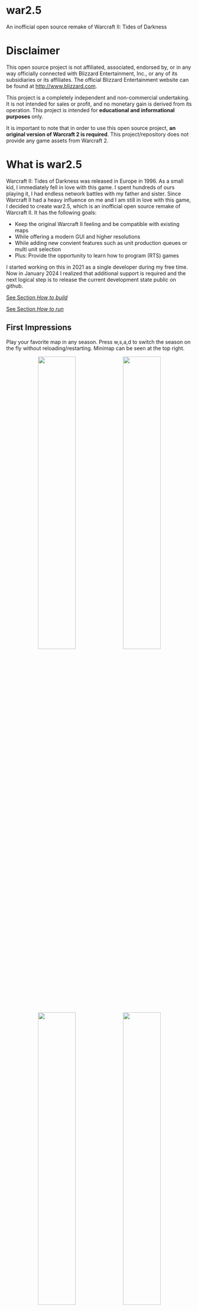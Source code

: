 # war2.5
An inofficial open source remake of Warcraft II: Tides of Darkness

# Disclaimer
This open source project is not affiliated, associated, endorsed by, or in any way officially connected with Blizzard Entertainment, Inc., or any of its subsidiaries or its affiliates. The official Blizzard Entertainment website can be found at http://www.blizzard.com.

This project is a completely independent and non-commercial undertaking. It is not intended for sales or profit, and no monetary gain is derived from its operation. This project is intended for **educational and informational purposes** only.

It is important to note that in order to use this open source project, **an original version of Warcraft 2 is required**. This project/repository does not provide any game assets from Warcraft 2.


# What is war2.5
Warcraft II: Tides of Darkness was released in Europe in 1996. As a small kid, I immediately fell in love with this game. I spent hundreds of ours playing it, I had endless network battles with my father and sister. Since Warcraft II had a heavy influence on me and I am still in love with this game, I decided to create war2.5, which is an inofficial open source remake of Warcraft II. It has the following goals:

- Keep the original Warcraft II feeling and be compatible with existing maps
- While offering a modern GUI and higher resolutions
- While adding new convient features such as unit production queues or multi unit selection
- Plus: Provide the opportunity to learn how to program (RTS) games

I started working on this in 2021 as a single developer during my free time. Now in January 2024 I realized that additional support is required and the next logical step is to release the current development state public on github.

[See Section *How to build*](#how-to-build)

[See Section *How to run*](#how-to-run)

## First Impressions
Play your favorite map in any season. Press w,s,a,d to switch the season on the fly without reloading/restarting. Minimap can be seen at the top right.

<p align="center">
  <img src="https://github.com/hsbgit/war25/blob/main/github_media/0%20summer.png" width="45%"/>
  <img src="https://github.com/hsbgit/war25/blob/main/github_media/0%20swamp.png" width="45%"/>
</p>
<p align="center">
  <img src="https://github.com/hsbgit/war25/blob/main/github_media/0%20wasteland.png" width="45%"/>
  <img src="https://github.com/hsbgit/war25/blob/main/github_media/0%20winter.png" width="45%"/>
</p>


## Programming language: C++ and a bit of C
C++ is the programming language I started learning programming with. I wanted to create an open source project that uses object-oriented programming (OOP) in modern C++. Thus, classes, inheritance, polymorphism and further concepts are used. My goal was to write code that is maintainable and flexible while using modern C++ such as C++17 and C++20 features. You know Warcraft II and as a programmer you expect objects of type "Mage"? Then just look into Mage.h and Mage.cpp. Interested in how Peasants mine gold? Just open CompositeStateMining.h and have a look. No guessing around in messy source files to find where a specific piece of logic might be located.

The current game is designed using the RTS lockstep approach. This means, all relevant actions such as unit production or movements result in events that are executed at the beginning of a new gameframe (=tick). This is especially important when considering so far missing multiplayer code. The current code is far from perfect, but I think it allows you to contribute. You contribution is highly welcomed!

[See Section *How to build*](#how-to-build)

## What is the current state of development of war2.5?
As written, I worked for three years in my rare freetime, completely alone on this project. Nonetheless, this project has a quite advanced development state. war2.5 is playable (at least a bit)! Many game mechanics have already been implemented. However, several major components are still missing, such as proper animation and time/frame management, network, AI... Just some of the things that work:

-	Compatible with 99% of the existing *.pud files. Some *.pud lead to crashes but this is sth. for later investigation
-	Sound
-	Full working minimap
-	All human and orc buildings are fully functional
-	Town halls and towers can be upgraded
-	Technology upgrades are working
-	Peasants can chop wood, mine gold
-	(Land) Units can move, patrol
-	Fully working AStar path finding
-	Some units already have their special abilities, e.g. demolition dwarfes can explode, ogre mages can cast runes, etc.
-	...

[See Section *How to run*](#how-to-run)


## Big Thanks
This work would definitely not have been possible without

 - [Warcraft II PUDs utilities](https://github.com/war2/war2tools) written by Jean Guyomarc'h to handle pud files and icons
 - [Wargus Importer and scripts for Warcraft II](https://github.com/Wargus/wargus)  which are used to initially extract media from the original Warcraft 2 copy

## What is missing in war2.5? What can I contribute?
Oh well, a lot of things are either missing, buggy or might be optimized. There are small things you could start with, e.g., when double clicking a unit all visible units of the same type should be selected. And there are big things you could contribute, e.g., optimizing pathfinding. Some more examples:

- Do not allow Townhall placement too close to goldmines
- Fix unit animations, e.g., Peasants currently always carry wood
- Peasants should only be able to build water buildings on the coastline, not on grass...
- Air units are implemented, but buggy as they cover 4 tiles. If you move them around, you will likely get a crash
- Same: Sea units are existing, but buggy as they cover 4 tiles. If you move them around, you will likely get a crash
- Pathfinding: shortest entry/exit between a Townhall and Goldmine (so far gold is returned to the top left tile of a Townhall)
- Correct forest and mountain tiles when wood is chopped or mountains exploded
- Annoying units by clicking on them
- Soundmanager: Just play a specific sound once per gameframe to avoid "sound cracks"
- Message system. E.g., if a peasant says "Work done" you should be able to press space to get to the message origin

As you can see, there are plenty of places to start with. You contribution is highly welcomed!

## More Impressions
**Debug mode** allows for, e.g., inspecting tiles: 
<p align="center">
  <img src="https://github.com/hsbgit/war25/blob/main/github_media/1%20debug_mode.png" width="100%"/>
</p>


**Exploration** is partially working:
<p align="center">
  <img src="https://github.com/hsbgit/war25/blob/main/github_media/2%20exploration.png" width="100%"/>
</p>


Buildings **have production queues**:
<p align="center">
  <img src="https://github.com/hsbgit/war25/blob/main/github_media/3%20production%20queues.png" width="60%"/>
</p>


Select and command as many units as you like:
<p align="center">
  <img src="https://github.com/hsbgit/war25/blob/main/github_media/4%20multi%20unit%20selection.png" width="60%"/>
</p>


Pathfinding using **AStar**:
<p align="center">
  <img src="https://github.com/hsbgit/war25/blob/main/github_media/5%20path%20finding%201.png" width="55%"/>
  <img src="https://github.com/hsbgit/war25/blob/main/github_media/5%20path%20finding%202.png" width="55%"/>
</p>


Play the original **game music** (or add own sound files):
<p align="center">
  <img src="https://github.com/hsbgit/war25/blob/main/github_media/6%20music%20player.png" width="40%"/>
</p>


Use the **pud browser** to load any map you want:
<p align="center">
  <img src="https://github.com/hsbgit/war25/blob/main/github_media/7%20pud%20browser.png" width="60%"/>
</p>


<p align="center">
  <img src="https://github.com/hsbgit/war25/blob/main/github_media/7%20pud%20browser%20map%20loaded.png" width="80%"/>
</p>



# How to build
## Linux
Building on linux has been done on Ubuntu.
**Note:** war2.5 can be built&run on Ubuntu also inside VirtualBox. 

### 1. Install Required Packages
```bash
sudo apt install libsdl2-image-2.0-0 libsdl2-image-dev libsdl2-mixer-2.0-0 libsdl2-mixer-dev libsdl2-ttf-2.0-0 libsdl2-ttf-dev git cmake  
```

### 2. Compile&Install war2tools
```bash
git clone https://github.com/war2/war2tools.git
cd war2tools
mkdir build
cd build
cmake ..
make
sudo make install
```

### 3. Compile&Install glfw
```bash
git clone https://github.com/glfw/glfw.git
cd glfw
mkdir build
cd build
cmake ..
make
sudo make install
```

### 4. Build war25
```bash
git clone https://github.com/hsbgit/war25.git
cd war25
mkdir build
cd build
cmake ..
make -j4
```
**DONE**

## Windows
Unfortunately, we have can’t simply do *sudo apt-get install* all required libs when using windows. Hence, we have to get the following third party libraries on our own. However, we do not build them; We simply use the provided releases.

To make things even more simple, a fully functional set of libs is already included in 3rdparty/win. This means the following steps are not required unless you want to change to another lib version.

### SDL2
* https://github.com/libsdl-org/SDL/releases
* Download pre-compiled release for visual studio
* E.g., SDL2-devel-2.30.0-VC.zip
* Unzip into 3rdparty/win/, e.g., /3rdparty/win/SDL2-2.30.0/

### SDL_image
* https://github.com/libsdl-org/SDL_image/releases
* Download pre-compiled release for visual studio
* E.g., SDL2_image-devel-2.8.2-VC.zip
* Unzip into 3rdparty/win/

### SDL_mixer
* https://github.com/libsdl-org/SDL_mixer/releases
* Download pre-compiled release for visual studio
* E.g., SDL2_mixer-devel-2.8.0-VC.zip
* Unzip into 3rdparty/win/

### war2tools
war2tools has no pre-compiled release. Thus, we have to compile this lib on our own:

* Clone https://github.com/war2/war2tools.git
* Extract
* Open with cmake-gui
* Set "Where to build the binaries" to a new "build" folder
* Generate
* Compile with visual studio
* Copy build/libpud/Release/libpud.lib and libwar2.lib into 3rdparty/win/war2tools/lib
* Copy include folder to 3rdparty/win/war2tools/include

### CMakeLists.txt
Change the windows 3rdparty/win/ paths to the paths corresponding with the correct lib version numbers.

**Done**, compiling and linking should work.

### Required DLLs
Copy DLLs from their respective lib folders to the build folder
* SDL2_image.dll
* SDL2_mixer.dll
* SDL2.dll


# How to run



